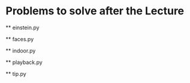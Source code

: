 # Problems to solve after the Lecture
** einstein.py

** faces.py

** indoor.py

** playback.py

** tip.py